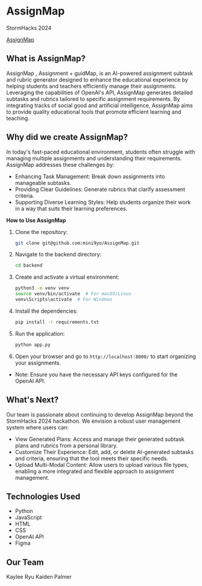 # AssignMap
StormHacks 2024

[AssignMap](/backend/static/image/AssignMap.png
)
## What is AssignMap?
AssignMap , Assignment + guidMap, is an AI-powered assignment subtask and rubric generator designed to enhance the educational experience by helping students and teachers efficiently manage their assignments. Leveraging the capabilities of OpenAI's API, AssignMap generates detailed subtasks and rubrics tailored to specific assignment requirements. By integrating tracks of social good and artificial intelligence, AssignMap aims to provide quality educational tools that promote efficient learning and teaching.

## Why did we create AssignMap?
In today's fast-paced educational environment, students often struggle with managing multiple assignments and understanding their requirements. AssignMap addresses these challenges by:

- Enhancing Task Management: Break down assignments into manageable subtasks.
- Providing Clear Guidelines: Generate rubrics that clarify assessment criteria.
- Supporting Diverse Learning Styles: Help students organize their work in a way that suits their learning preferences.

**How to Use AssignMap**

1. Clone the repository:

    ```bash
    git clone git@github.com:mini9yo/AssignMap.git
    ```

2. Navigate to the backend directory:

    ```bash
    cd backend
    ```

3. Create and activate a virtual environment:

   ```bash
   python3 -m venv venv
   source venv/bin/activate  # For macOS/Linux
   venv\Scripts\activate  # For Windows
   ```

4. Install the dependencies:

   ```bash
   pip install -r requirements.txt
   ```

5. Run the application:

   ```bash
   python app.py
   ```

6. Open your browser and go to `http://localhost:8000/` to start organizing your assignments.

- Note: Ensure you have the necessary API keys configured for the OpenAI API.

## What's Next?

Our team is passionate about continuing to develop AssignMap beyond the StormHacks 2024 hackathon. We envision a robust user management system where users can:

- View Generated Plans: Access and manage their generated subtask plans and rubrics from a personal library.
- Customize Their Experience: Edit, add, or delete AI-generated subtasks and criteria, ensuring that the tool meets their specific needs.
- Upload Multi-Modal Content: Allow users to upload various file types, enabling a more integrated and flexible approach to assignment management.

## Technologies Used

- Python
- JavaScript
- HTML
- CSS
- OpenAI API
- Figma

## Our Team
Kaylee Ryu
Kaiden Palmer
